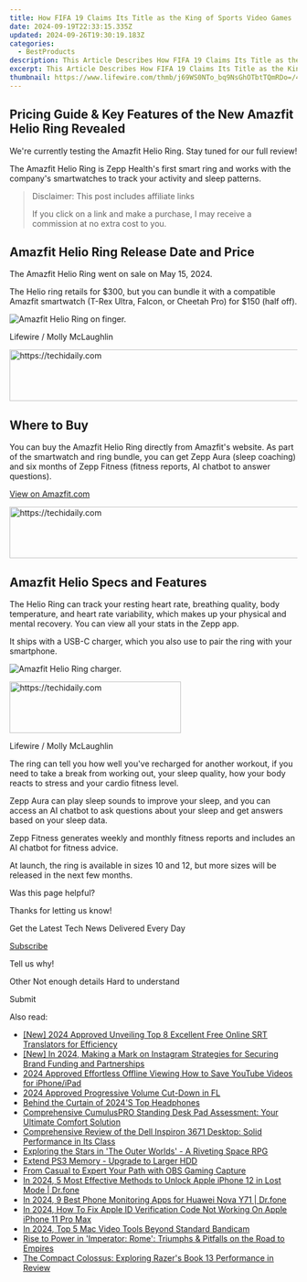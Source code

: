 ```yaml
---
title: How FIFA 19 Claims Its Title as the King of Sports Video Games
date: 2024-09-19T22:33:15.335Z
updated: 2024-09-26T19:30:19.183Z
categories:
  - BestProducts
description: This Article Describes How FIFA 19 Claims Its Title as the King of Sports Video Games
excerpt: This Article Describes How FIFA 19 Claims Its Title as the King of Sports Video Games
thumbnail: https://www.lifewire.com/thmb/j69WS0NTo_bq9NsGhOTbtTQmRDo=/400x300/filters:no_upscale():max_bytes(150000):strip_icc():format(webp)/4LW4042353_HeroSquare-342d7f655d31496183465b50d3863959.jpg
---
```


## Pricing Guide & Key Features of the New Amazfit Helio Ring Revealed

We're currently testing the Amazfit Helio Ring. Stay tuned for our full review!

 The Amazfit Helio Ring is Zepp Health's first smart ring and works with the company's smartwatches to track your activity and sleep patterns.

>  Disclaimer: This post includes affiliate links
>
>  If you click on a link and make a purchase, I may receive a commission at no extra cost to you.
>

## Amazfit Helio Ring Release Date and Price

 The Amazfit Helio Ring went on sale on May 15, 2024\.

 The Helio ring retails for $300, but you can bundle it with a compatible Amazfit smartwatch (T-Rex Ultra, Falcon, or Cheetah Pro) for $150 (half off).

![Amazfit Helio Ring on finger.](https://www.lifewire.com/thmb/fZmZBwZyOcfLxxOFKRzZYHN-2Cg=/1500x0/filters:no_upscale():max_bytes(150000):strip_icc():format(webp)/AmazfitHelioRing_crop-574642441bec41228958dcb4025e662a.jpg)

Lifewire / Molly McLaughlin

<!-- affiliate ads begin -->
<a href="https://appsumo.8odi.net/c/5597632/2151856/7443" target="_top" id="2151856">
  <img src="//a.impactradius-go.com/display-ad/7443-2151856" border="0" alt="https://techidaily.com" width="728" height="90"/>
</a>
<img height="0" width="0" src="https://appsumo.8odi.net/i/5597632/2151856/7443" style="position:absolute;visibility:hidden;" border="0" />
<!-- affiliate ads end -->

## Where to Buy

 You can buy the Amazfit Helio Ring directly from Amazfit's website. As part of the smartwatch and ring bundle, you can get Zepp Aura (sleep coaching) and six months of Zepp Fitness (fitness reports, AI chatbot to answer questions).

[View on Amazfit.com](https://us.amazfit.com/products/amazfit-helio-ring)

<!-- affiliate ads begin -->
<a href="https://aligracehair.sjv.io/c/5597632/1972670/19272" target="_top" id="1972670">
  <img src="//a.impactradius-go.com/display-ad/19272-1972670" border="0" alt="https://techidaily.com" width="728" height="90"/>
</a>
<img height="0" width="0" src="https://aligracehair.sjv.io/i/5597632/1972670/19272" style="position:absolute;visibility:hidden;" border="0" />
<!-- affiliate ads end -->

## Amazfit Helio Specs and Features

 The Helio Ring can track your resting heart rate, breathing quality, body temperature, and heart rate variability, which makes up your physical and mental recovery. You can view all your stats in the Zepp app.

 It ships with a USB-C charger, which you also use to pair the ring with your smartphone.

![Amazfit Helio Ring charger.](https://www.lifewire.com/thmb/Er_MEJDbTps5jv74Y7giffV-KG4=/1500x0/filters:no_upscale():max_bytes(150000):strip_icc():format(webp)/AmazfitHelioRingCharger-c360c0a7cedf4b099a4a7764d58729f2.jpg)

<!-- affiliate ads begin -->
<a href="https://aligracehair.sjv.io/c/5597632/1997675/19272" target="_top" id="1997675">
  <img src="//a.impactradius-go.com/display-ad/19272-1997675" border="0" alt="https://techidaily.com" width="300" height="90"/>
</a>
<img height="0" width="0" src="https://aligracehair.sjv.io/i/5597632/1997675/19272" style="position:absolute;visibility:hidden;" border="0" />
<!-- affiliate ads end -->

Lifewire / Molly McLaughlin

 The ring can tell you how well you've recharged for another workout, if you need to take a break from working out, your sleep quality, how your body reacts to stress and your cardio fitness level.

 Zepp Aura can play sleep sounds to improve your sleep, and you can access an AI chatbot to ask questions about your sleep and get answers based on your sleep data.

 Zepp Fitness generates weekly and monthly fitness reports and includes an AI chatbot for fitness advice.

 At launch, the ring is available in sizes 10 and 12, but more sizes will be released in the next few months.

Was this page helpful?

Thanks for letting us know!

 Get the Latest Tech News Delivered Every Day

[Subscribe](https://www.lifewire.com/#)

Tell us why!

 Other  Not enough details  Hard to understand

 Submit

<ins class="adsbygoogle"
     style="display:block"
     data-ad-format="autorelaxed"
     data-ad-client="ca-pub-7571918770474297"
     data-ad-slot="1223367746"></ins>

<ins class="adsbygoogle"
     style="display:block"
     data-ad-client="ca-pub-7571918770474297"
     data-ad-slot="8358498916"
     data-ad-format="auto"
     data-full-width-responsive="true"></ins>

<span class="atpl-alsoreadstyle">Also read:</span>
<div><ul>
<li><a href="https://article-files.techidaily.com/new-2024-approved-unveiling-top-8-excellent-free-online-srt-translators-for-efficiency/"><u>[New] 2024 Approved Unveiling Top 8 Excellent Free Online SRT Translators for Efficiency</u></a></li>
<li><a href="https://instagram-clips.techidaily.com/new-in-2024-making-a-mark-on-instagram-strategies-for-securing-brand-funding-and-partnerships/"><u>[New] In 2024, Making a Mark on Instagram Strategies for Securing Brand Funding and Partnerships</u></a></li>
<li><a href="https://youtube-blog.techidaily.com/approved-effortless-offline-viewing-how-to-save-youtube-videos-for-iphoneipad/"><u>2024 Approved Effortless Offline Viewing How to Save YouTube Videos for iPhone/iPad</u></a></li>
<li><a href="https://extra-skills.techidaily.com/2024-approved-progressive-volume-cut-down-in-fl/"><u>2024 Approved Progressive Volume Cut-Down in FL</u></a></li>
<li><a href="https://buynow-reviews.techidaily.com/behind-the-curtain-of-2024s-top-headphones/"><u>Behind the Curtain of 2024'S Top Headphones</u></a></li>
<li><a href="https://buynow-reviews.techidaily.com/comprehensive-cumuluspro-standing-desk-pad-assessment-your-ultimate-comfort-solution/"><u>Comprehensive CumulusPRO Standing Desk Pad Assessment: Your Ultimate Comfort Solution</u></a></li>
<li><a href="https://buynow-reviews.techidaily.com/comprehensive-review-of-the-dell-inspiron-3671-desktop-solid-performance-in-its-class/"><u>Comprehensive Review of the Dell Inspiron 3671 Desktop: Solid Performance in Its Class</u></a></li>
<li><a href="https://buynow-reviews.techidaily.com/exploring-the-stars-in-the-outer-worlds-a-riveting-space-rpg/"><u>Exploring the Stars in 'The Outer Worlds' - A Riveting Space RPG</u></a></li>
<li><a href="https://buynow-reviews.techidaily.com/extend-ps3-memory-upgrade-to-larger-hdd/"><u>Extend PS3 Memory - Upgrade to Larger HDD</u></a></li>
<li><a href="https://video-capture.techidaily.com/from-casual-to-expert-your-path-with-obs-gaming-capture/"><u>From Casual to Expert Your Path with OBS Gaming Capture</u></a></li>
<li><a href="https://iphone-unlock.techidaily.com/in-2024-5-most-effective-methods-to-unlock-apple-iphone-12-in-lost-mode-drfone-by-drfone-ios/"><u>In 2024, 5 Most Effective Methods to Unlock Apple iPhone 12 in Lost Mode | Dr.fone</u></a></li>
<li><a href="https://android-location-track.techidaily.com/in-2024-9-best-phone-monitoring-apps-for-huawei-nova-y71-drfone-by-drfone-virtual-android/"><u>In 2024, 9 Best Phone Monitoring Apps for Huawei Nova Y71 | Dr.fone</u></a></li>
<li><a href="https://apple-account.techidaily.com/in-2024-how-to-fix-apple-id-verification-code-not-working-on-apple-iphone-11-pro-max-by-drfone-ios/"><u>In 2024, How To Fix Apple ID Verification Code Not Working On Apple iPhone 11 Pro Max</u></a></li>
<li><a href="https://video-capture.techidaily.com/in-2024-top-5-mac-video-tools-beyond-standard-bandicam/"><u>In 2024, Top 5 Mac Video Tools Beyond Standard Bandicam</u></a></li>
<li><a href="https://buynow-reviews.techidaily.com/rise-to-power-in-imperator-rome-triumphs-and-pitfalls-on-the-road-to-empires/"><u>Rise to Power in 'Imperator: Rome': Triumphs & Pitfalls on the Road to Empires</u></a></li>
<li><a href="https://buynow-reviews.techidaily.com/the-compact-colossus-exploring-razers-book-13-performance-in-review/"><u>The Compact Colossus: Exploring Razer's Book 13 Performance in Review</u></a></li>
</ul></div>

